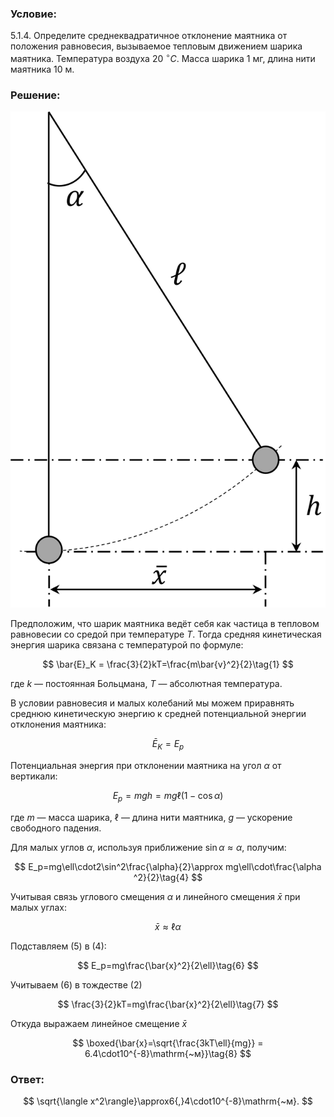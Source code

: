 ###  Условие:

$5.1.4.$ Определите среднеквадратичное отклонение маятника от положения равновесия, вызываемое тепловым движением шарика маятника. Температура воздуха $20 ~^{\circ}C$. Масса шарика $1 \mathrm{~мг}$, длина нити маятника $10 \mathrm{~м}$.

###  Решение:

![Среднеквадратичное отклонение $\bar{x}$ маятника из-за теплового движения|911x1433, 30%](../../img/5.1.4/Picture1.svg)

Предположим, что шарик маятника ведёт себя как частица в тепловом равновесии со средой при температуре $T$. Тогда средняя кинетическая энергия шарика связана с температурой по формуле:

$$
\bar{E}_K = \frac{3}{2}kT=\frac{m\bar{v}^2}{2}\tag{1}
$$

где $k$ — постоянная Больцмана, $T$ — абсолютная температура.

В условии равновесия и малых колебаний мы можем приравнять среднюю кинетическую энергию к средней потенциальной энергии отклонения маятника:

$$
\bar{E}_K = E_p\tag{2}
$$

Потенциальная энергия при отклонении маятника на угол $\alpha$ от вертикали:

$$
E_p = mgh = mg\ell(1-\cos\alpha)\tag{3}
$$

где $m$ — масса шарика, $\ell$ — длина нити маятника, $g$ — ускорение свободного падения.

Для малых углов $\alpha$, используя приближение $\sin\alpha \approx \alpha$, получим:

$$
E_p=mg\ell\cdot2\sin^2\frac{\alpha}{2}\approx mg\ell\cdot\frac{\alpha ^2}{2}\tag{4}
$$

Учитывая связь углового смещения $\alpha$ и линейного смещения $\bar{x}$ при малых углах:

$$
\bar{x} \approx \ell \alpha\tag{5}
$$

Подставляем $(5)$ в $(4)$:

$$
E_p=mg\frac{\bar{x}^2}{2\ell}\tag{6}
$$

Учитываем $(6)$ в тождестве $(2)$

$$
\frac{3}{2}kT=mg\frac{\bar{x}^2}{2\ell}\tag{7}
$$

Откуда выражаем линейное смещение $\bar{x}$

$$
\boxed{\bar{x}=\sqrt{\frac{3kT\ell}{mg}} = 6.4\cdot10^{-8}\mathrm{~м}}\tag{8}
$$
###  Ответ:

$$
\sqrt{\langle x^2\rangle}\approx6{,}4\cdot10^{-8}\mathrm{~м}.
$$